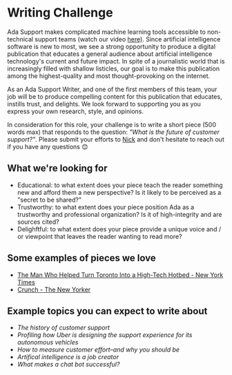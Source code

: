 # Writing Challenge
Ada Support makes complicated machine learning tools accessible to non-technical support teams (watch our video [here)](https://adasupport.wistia.com/medias/y8vmlr5taz). Since artificial intelligence software is new to most, we see a strong opportunity to produce a digital publication that educates a general audience about artificial intelligence technology's current and future impact. In spite of a journalistic world that is increasingly filled with shallow listicles, our goal is to make this publication among the highest-quality and most thought-provoking on the internet.  

As an Ada Support Writer, and one of the first members of this team, your job will be to produce compelling content for this publication that educates, instills trust, and delights. We look forward to supporting you as you express your own research, style, and opinions. 

In consideration for this role, your challenge is to write a short piece (500 words max) that responds to the question: _"What is the future of customer support?"_. Please submit your efforts to [Nick](mailto:nick@ada.support) and don't hesitate to reach out if you have any questions 😊 

## What we're looking for 
- Educational: to what extent does your piece teach the reader something new and afford them a new perspective? Is it likely to be perceived as a "secret to be shared?"
- Trustworthy: to what extent does your piece position Ada as a trustworthy and professional organization? Is it of high-integrity and are sources cited? 
- Delighftful: to what extent does your piece provide a unique voice and / or viewpoint that leaves the reader wanting to read more?
 
## Some examples of pieces we love
- [The Man Who Helped Turn Toronto Into a High-Tech Hotbed - New York Times](https://www.nytimes.com/2017/06/23/world/canada/the-man-who-helped-turn-toronto-into-a-high-tech-hotbed.html)
- [Crunch - The New Yorker](http://www.newyorker.com/magazine/2011/11/21/crunch)

## Example topics you can expect to write about
- _The history of customer support_
- _Profiling how Uber is designing the support experience for its autonomous vehicles_
- _How to measure customer effort–and why you should be_
- _Artifical intelligence is a job creator_ 
- _What makes a chat bot successful?_
